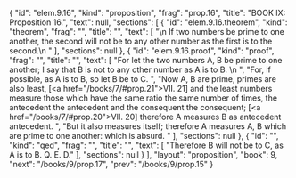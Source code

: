 {
  "id": "elem.9.16",
  "kind": "proposition",
  "frag": "prop.16",
  "title": "BOOK IX: Proposition 16.",
  "text": null,
  "sections": [
    {
      "id": "elem.9.16.theorem",
      "kind": "theorem",
      "frag": "",
      "title": "",
      "text": [
        "\n       If two numbers be prime to one another, the second will not be to any other number as the first is to the second.\n      "
      ],
      "sections": null
    },
    {
      "id": "elem.9.16.proof",
      "kind": "proof",
      "frag": "",
      "title": "",
      "text": [
        "For let the two numbers A, B be prime to one another; I say that B is not to any other number as A is to B. \n      ",
        "For, if possible, as A is to B, so let B be to C. ",
        "Now A, B are prime, primes are also least, [<a href=\"/books/7/#prop.21\">VII. 21</a>] and the least numbers measure those which have the same ratio the same number of times, the antecedent the antecedent and the consequent the consequent; [<a href=\"/books/7/#prop.20\">VII. 20</a>] therefore A measures B as antecedent antecedent. ",
        "But it also measures itself; therefore A measures A, B which are prime to one another: which is absurd. "
      ],
      "sections": null
    },
    {
      "id": "",
      "kind": "qed",
      "frag": "",
      "title": "",
      "text": [
        "Therefore B will not be to C, as A is to B. Q. E. D."
      ],
      "sections": null
    }
  ],
  "layout": "proposition",
  "book": 9,
  "next": "/books/9/prop.17",
  "prev": "/books/9/prop.15"
}
